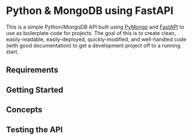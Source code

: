 # Python & MongoDB using FastAPI
This is a simple Python/MongoDB API built using [PyMongo](https://pymongo.readthedocs.io/) and [FastAPI](https://fastapi.tiangolo.com/) to use as boilerplate code for projects.  The goal of this is to create clean, easily-readable, easily-deployed, quickly-modified, and well-handled code (with good documentation) to get a development project off to a running start.

## Requirements
## Getting Started
## Concepts
## Testing the API
